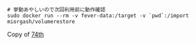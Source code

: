 ```
# 挙動あやしいので次回利用前に動作確認
sudo docker run --rm -v fever-data:/target -v `pwd`:/import miorgash/volumerestore
```
Copy of [74th](https://qiita.com/74th/items/41393f506d223850f2c3)
